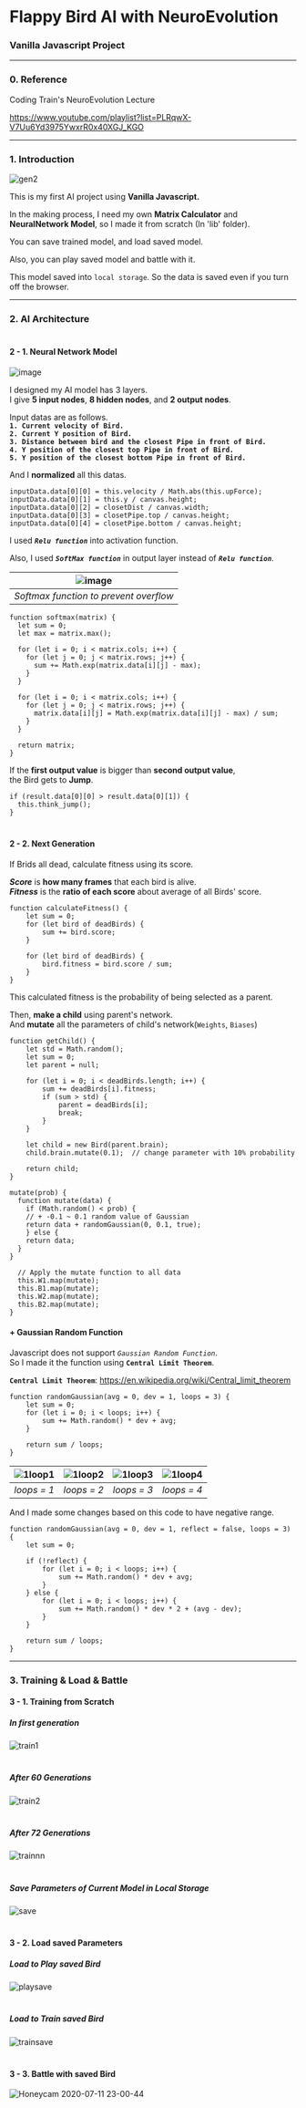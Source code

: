 Flappy Bird AI with NeuroEvolution
================================
### Vanilla Javascript Project
<hr/>

### 0. Reference
Coding Train's NeuroEvolution Lecture

https://www.youtube.com/playlist?list=PLRqwX-V7Uu6Yd3975YwxrR0x40XGJ_KGO
<hr/>

### 1. Introduction
![gen2](https://user-images.githubusercontent.com/67461578/87219150-e5216000-c393-11ea-92f0-04122f8795b2.gif)


This is my first AI project using <b>Vanilla Javascript.</b>

In the making process, I need my own <b>Matrix Calculator</b> and <b>NeuralNetwork Model</b>, so I made it from scratch (In 'lib' folder).

You can save trained model, and load saved model.

Also, you can play saved model and battle with it.

This model saved into `local storage`. So the data is saved even if you turn off the browser.

<hr/>

### 2. AI Architecture
#
#### 2 - 1. Neural Network Model
![image](https://user-images.githubusercontent.com/67461578/87219532-fb7ceb00-c396-11ea-9254-eeeed89a7e59.png)

I designed my AI model has 3 layers.  
I give <b>5 input nodes</b>, <b>8 hidden nodes</b>, and <b>2 output nodes</b>.

Input datas are as follows.  
<b>`1. Current velocity of Bird.`</b>  
<b>`2. Current Y position of Bird.`</b>  
<b>`3. Distance between bird and the closest Pipe in front of Bird.`</b>  
<b>`4. Y position of the closest top Pipe in front of Bird.`</b>  
<b>`5. Y position of the closest bottom Pipe in front of Bird.`</b>

And I <b>normalized</b> all this datas.

```
inputData.data[0][0] = this.velocity / Math.abs(this.upForce);
inputData.data[0][1] = this.y / canvas.height;
inputData.data[0][2] = closetDist / canvas.width;
inputData.data[0][3] = closetPipe.top / canvas.height;
inputData.data[0][4] = closetPipe.bottom / canvas.height;
```

I used <b>*`Relu function`*</b> into activation function.

Also, I used <b>*`SoftMax function`*</b> in output layer instead of <b>*`Relu function`*</b>.

| ![image](https://user-images.githubusercontent.com/67461578/87220108-3b929c80-c39c-11ea-8bfb-e85db3c73707.png) |
| :--: |
| *Softmax function to prevent overflow* |

```
function softmax(matrix) {
  let sum = 0;
  let max = matrix.max();

  for (let i = 0; i < matrix.cols; i++) {
    for (let j = 0; j < matrix.rows; j++) {
      sum += Math.exp(matrix.data[i][j] - max);
    }
  }

  for (let i = 0; i < matrix.cols; i++) {
    for (let j = 0; j < matrix.rows; j++) {
      matrix.data[i][j] = Math.exp(matrix.data[i][j] - max) / sum;
    }
  }

  return matrix;
}
```


If the <b>first output value</b> is bigger than <b>second output value</b>,  
the Bird gets to <b>Jump</b>.  
```
if (result.data[0][0] > result.data[0][1]) {
  this.think_jump();
}
```

#
#### 2 - 2. Next Generation
If Brids all dead, calculate fitness using its score.  

<b>*Score*</b> is <b>how many frames</b> that each bird is alive.  
<b>*Fitness*</b> is the <b>ratio of each score</b> about average of all Birds' score.

```
function calculateFitness() {
    let sum = 0;
    for (let bird of deadBirds) {
        sum += bird.score;
    }

    for (let bird of deadBirds) {
        bird.fitness = bird.score / sum;
    }
}
```

This calculated fitness is the probability of being selected as a parent.

Then, <b>make a child</b> using parent's network.  
And <b>mutate</b> all the parameters of child's network(`Weights`, `Biases`)

```
function getChild() {
    let std = Math.random();
    let sum = 0;
    let parent = null;

    for (let i = 0; i < deadBirds.length; i++) {
        sum += deadBirds[i].fitness;
        if (sum > std) {
            parent = deadBirds[i];
            break;
        }
    }

    let child = new Bird(parent.brain);
    child.brain.mutate(0.1);  // change parameter with 10% probability

    return child;
}
```
```
mutate(prob) {
  function mutate(data) {
    if (Math.random() < prob) {
    // + -0.1 ~ 0.1 random value of Gaussian
    return data + randomGaussian(0, 0.1, true);
    } else {
    return data;
  }
}

  // Apply the mutate function to all data
  this.W1.map(mutate);
  this.B1.map(mutate);
  this.W2.map(mutate);
  this.B2.map(mutate);
}
```

#### + Gaussian Random Function
Javascript does not support *`Gaussian Random Function`*.  
So I made it the function using <b>`Central Limit Theorem`</b>.  

<b>`Central Limit Theorem`</b>: https://en.wikipedia.org/wiki/Central_limit_theorem

```
function randomGaussian(avg = 0, dev = 1, loops = 3) {
    let sum = 0;
    for (let i = 0; i < loops; i++) {
        sum += Math.random() * dev + avg;
    }

    return sum / loops;
}
```

| ![1loop1](https://user-images.githubusercontent.com/67461578/87220978-8c59c380-c3a3-11ea-995e-51e865ea87f2.png) | ![1loop2](https://user-images.githubusercontent.com/67461578/87220988-a5fb0b00-c3a3-11ea-8f46-01079c693283.png) | ![1loop3](https://user-images.githubusercontent.com/67461578/87221002-b3b09080-c3a3-11ea-8683-f9422c51016f.png) | ![1loop4](https://user-images.githubusercontent.com/67461578/87221004-b4492700-c3a3-11ea-9be8-36e0b15c07f8.png) |
| :--: | :--: | :--: | :--: |
| *loops = 1* | *loops = 2* | *loops = 3* | *loops = 4* |

And I made some changes based on this code to have negative range.

```
function randomGaussian(avg = 0, dev = 1, reflect = false, loops = 3) {
    let sum = 0;

    if (!reflect) {
        for (let i = 0; i < loops; i++) {
            sum += Math.random() * dev + avg;
        }
    } else {
        for (let i = 0; i < loops; i++) {
            sum += Math.random() * dev * 2 + (avg - dev);
        }
    }

    return sum / loops;
}
```
<hr/>

### 3. Training & Load & Battle
#### 3 - 1. Training from Scratch
##### In first generation
![train1](https://user-images.githubusercontent.com/67461578/87221564-e8264b80-c3a7-11ea-8fa3-39f083eed179.gif)

#
##### After 60 Generations
![train2](https://user-images.githubusercontent.com/67461578/87221794-c4640500-c3a9-11ea-8310-c9e893548ed6.gif)

#
##### After 72 Generations
![trainnn](https://user-images.githubusercontent.com/67461578/87225488-5e3aaa80-c3c8-11ea-8a72-4e9e6fd1256a.gif)

#
##### Save Parameters of Current Model in Local Storage
![save](https://user-images.githubusercontent.com/67461578/87221894-8b786000-c3aa-11ea-88ce-44c7faf03220.gif)

#
#### 3 - 2. Load saved Parameters
##### Load to Play saved Bird
![playsave](https://user-images.githubusercontent.com/67461578/87225582-2da74080-c3c9-11ea-8a89-f6dedfab8041.gif)

#
##### Load to Train saved Bird
![trainsave](https://user-images.githubusercontent.com/67461578/87225650-a0182080-c3c9-11ea-8952-71f6546269e7.gif)

#
#### 3 - 3. Battle with saved Bird
![Honeycam 2020-07-11 23-00-44](https://user-images.githubusercontent.com/67461578/87225804-74e20100-c3ca-11ea-80bf-1ec24444054e.gif)


